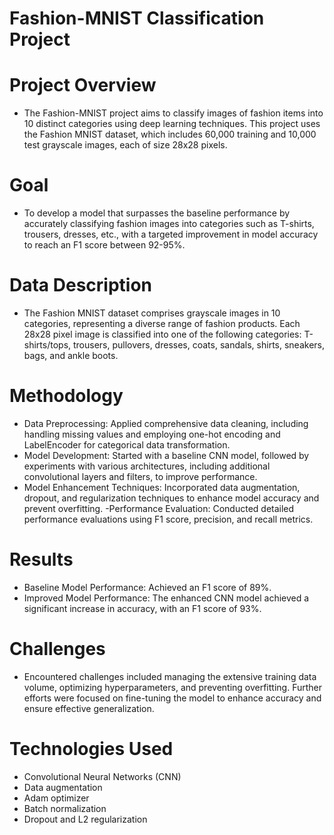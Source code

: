 # Fashion-MNIST Classification Project

# Project Overview
- The Fashion-MNIST project aims to classify images of fashion items into 10 distinct categories using deep learning techniques. This project uses the Fashion MNIST dataset, which includes 60,000 training and 10,000 test grayscale images, each of size 28x28 pixels.

# Goal
- To develop a model that surpasses the baseline performance by accurately classifying fashion images into categories such as T-shirts, trousers, dresses, etc., with a targeted improvement in model accuracy to reach an F1 score between 92-95%.

# Data Description
- The Fashion MNIST dataset comprises grayscale images in 10 categories, representing a diverse range of fashion products. Each 28x28 pixel image is classified into one of the following categories: T-shirts/tops, trousers, pullovers, dresses, coats, sandals, shirts, sneakers, bags, and ankle boots.

# Methodology
- Data Preprocessing: Applied comprehensive data cleaning, including handling missing values and employing one-hot encoding and LabelEncoder for categorical data transformation.
- Model Development: Started with a baseline CNN model, followed by experiments with various architectures, including additional convolutional layers and filters, to improve performance.
- Model Enhancement Techniques: Incorporated data augmentation, dropout, and regularization techniques to enhance model accuracy and prevent overfitting.
-Performance Evaluation: Conducted detailed performance evaluations using F1 score, precision, and recall metrics.

# Results
- Baseline Model Performance: Achieved an F1 score of 89%.
- Improved Model Performance: The enhanced CNN model achieved a significant increase in accuracy, with an F1 score of 93%.
  
# Challenges
- Encountered challenges included managing the extensive training data volume, optimizing hyperparameters, and preventing overfitting. Further efforts were focused on fine-tuning the model to enhance accuracy and ensure effective generalization.

# Technologies Used
- Convolutional Neural Networks (CNN)
- Data augmentation
- Adam optimizer
- Batch normalization
- Dropout and L2 regularization
